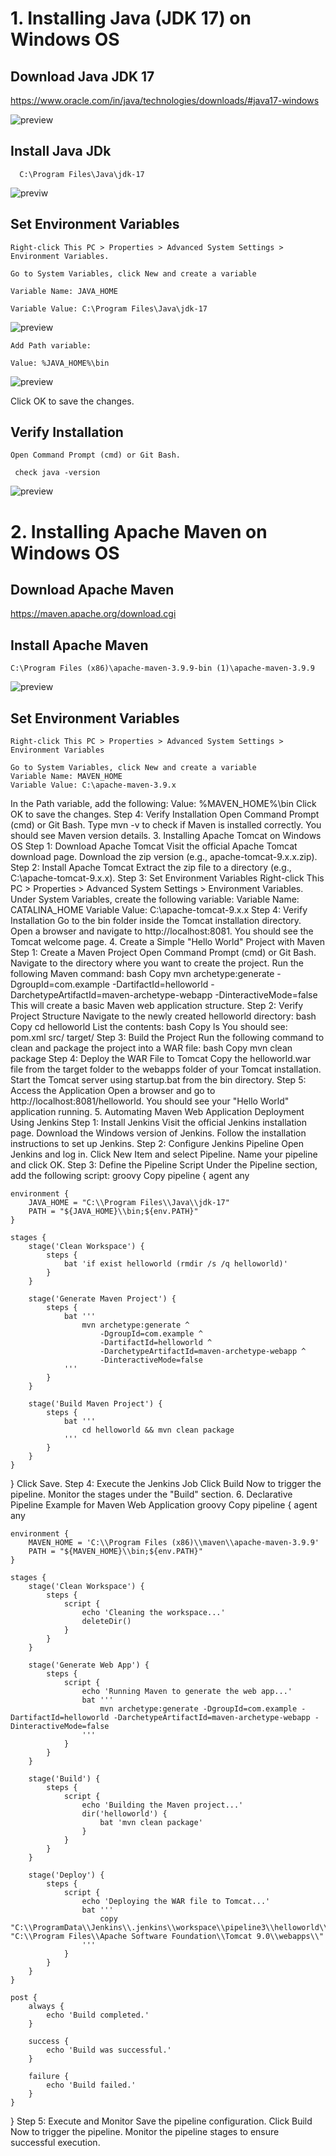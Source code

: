  # 1. Installing Java (JDK 17) on Windows OS



 ## Download Java JDK 17

https://www.oracle.com/in/java/technologies/downloads/#java17-windows

![preview](../images/oracle-downld-ss01.png)

 ## Install Java JDk

      C:\Program Files\Java\jdk-17

 ![previw](../images/jdk-ss02.png)    

## Set Environment Variables

    Right-click This PC > Properties > Advanced System Settings > Environment Variables.

    Go to System Variables, click New and create a variable 

    Variable Name: JAVA_HOME

    Variable Value: C:\Program Files\Java\jdk-17

  ![preview](../images/java-home-ss03.png)  

    Add Path variable:

    Value: %JAVA_HOME%\bin

  ![preview](../images/java-path-ss04.png)  

   Click OK to save the changes.

 ## Verify Installation

    Open Command Prompt (cmd) or Git Bash.

     check java -version 

  ![preview](../images/java-version-ss07.png)   

# 2. Installing Apache Maven on Windows OS

 ## Download Apache Maven

   https://maven.apache.org/download.cgi

 ## Install Apache Maven

    C:\Program Files (x86)\apache-maven-3.9.9-bin (1)\apache-maven-3.9.9

  ![preview](../images/maven-ss09.png)  

 ## Set Environment Variables

    Right-click This PC > Properties > Advanced System Settings > Environment Variables

    Go to System Variables, click New and create a variable
    Variable Name: MAVEN_HOME
    Variable Value: C:\apache-maven-3.9.x
In the Path variable, add the following:
Value: %MAVEN_HOME%\bin
Click OK to save the changes.
Step 4: Verify Installation
Open Command Prompt (cmd) or Git Bash.
Type mvn -v to check if Maven is installed correctly.
You should see Maven version details.
3. Installing Apache Tomcat on Windows OS
Step 1: Download Apache Tomcat
Visit the official Apache Tomcat download page.
Download the zip version (e.g., apache-tomcat-9.x.x.zip).
Step 2: Install Apache Tomcat
Extract the zip file to a directory (e.g., C:\apache-tomcat-9.x.x).
Step 3: Set Environment Variables
Right-click This PC > Properties > Advanced System Settings > Environment Variables.
Under System Variables, create the following variable:
Variable Name: CATALINA_HOME
Variable Value: C:\apache-tomcat-9.x.x
Step 4: Verify Installation
Go to the bin folder inside the Tomcat installation directory.
Open a browser and navigate to http://localhost:8081.
You should see the Tomcat welcome page.
4. Create a Simple "Hello World" Project with Maven
Step 1: Create a Maven Project
Open Command Prompt (cmd) or Git Bash.
Navigate to the directory where you want to create the project.
Run the following Maven command:
bash
Copy
mvn archetype:generate -DgroupId=com.example -DartifactId=helloworld -DarchetypeArtifactId=maven-archetype-webapp -DinteractiveMode=false
This will create a basic Maven web application structure.
Step 2: Verify Project Structure
Navigate to the newly created helloworld directory:
bash
Copy
cd helloworld
List the contents:
bash
Copy
ls
You should see:
pom.xml
src/
target/
Step 3: Build the Project
Run the following command to clean and package the project into a WAR file:
bash
Copy
mvn clean package
Step 4: Deploy the WAR File to Tomcat
Copy the helloworld.war file from the target folder to the webapps folder of your Tomcat installation.
Start the Tomcat server using startup.bat from the bin directory.
Step 5: Access the Application
Open a browser and go to http://localhost:8081/helloworld.
You should see your "Hello World" application running.
5. Automating Maven Web Application Deployment Using Jenkins
Step 1: Install Jenkins
Visit the official Jenkins installation page.
Download the Windows version of Jenkins.
Follow the installation instructions to set up Jenkins.
Step 2: Configure Jenkins Pipeline
Open Jenkins and log in.
Click New Item and select Pipeline.
Name your pipeline and click OK.
Step 3: Define the Pipeline Script
Under the Pipeline section, add the following script:
groovy
Copy
pipeline {
    agent any

    environment {
        JAVA_HOME = "C:\\Program Files\\Java\\jdk-17"
        PATH = "${JAVA_HOME}\\bin;${env.PATH}"
    }

    stages {
        stage('Clean Workspace') {
            steps {
                bat 'if exist helloworld (rmdir /s /q helloworld)'
            }
        }

        stage('Generate Maven Project') {
            steps {
                bat '''
                    mvn archetype:generate ^
                        -DgroupId=com.example ^
                        -DartifactId=helloworld ^
                        -DarchetypeArtifactId=maven-archetype-webapp ^
                        -DinteractiveMode=false
                '''
            }
        }

        stage('Build Maven Project') {
            steps {
                bat '''
                    cd helloworld && mvn clean package
                '''
            }
        }
    }
}
Click Save.
Step 4: Execute the Jenkins Job
Click Build Now to trigger the pipeline.
Monitor the stages under the "Build" section.
6. Declarative Pipeline Example for Maven Web Application
groovy
Copy
pipeline {
    agent any

    environment {
        MAVEN_HOME = 'C:\\Program Files (x86)\\maven\\apache-maven-3.9.9'
        PATH = "${MAVEN_HOME}\\bin;${env.PATH}"
    }

    stages {
        stage('Clean Workspace') {
            steps {
                script {
                    echo 'Cleaning the workspace...'
                    deleteDir()
                }
            }
        }

        stage('Generate Web App') {
            steps {
                script {
                    echo 'Running Maven to generate the web app...'
                    bat '''
                        mvn archetype:generate -DgroupId=com.example -DartifactId=helloworld -DarchetypeArtifactId=maven-archetype-webapp -DinteractiveMode=false
                    '''
                }
            }
        }

        stage('Build') {
            steps {
                script {
                    echo 'Building the Maven project...'
                    dir('helloworld') {
                        bat 'mvn clean package'
                    }
                }
            }
        }

        stage('Deploy') {
            steps {
                script {
                    echo 'Deploying the WAR file to Tomcat...'
                    bat '''
                        copy "C:\\ProgramData\\Jenkins\\.jenkins\\workspace\\pipeline3\\helloworld\\target\\helloworld.war" "C:\\Program Files\\Apache Software Foundation\\Tomcat 9.0\\webapps\\"
                    '''
                }
            }
        }
    }

    post {
        always {
            echo 'Build completed.'
        }

        success {
            echo 'Build was successful.'
        }

        failure {
            echo 'Build failed.'
        }
    }
}
Step 5: Execute and Monitor
Save the pipeline configuration.
Click Build Now to trigger the pipeline.
Monitor the pipeline stages to ensure successful execution.
